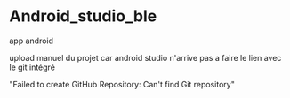 # Android_studio_ble
app android

upload manuel du projet car android studio n'arrive pas a faire le lien avec le git intégré 

"Failed to create GitHub Repository: Can't find Git repository"
